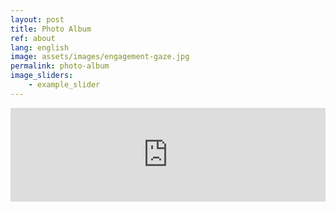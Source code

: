 ```yaml
---
layout: post
title: Photo Album
ref: about
lang: english
image: assets/images/engagement-gaze.jpg
permalink: photo-album
image_sliders:
    - example_slider
---
```


<!-- SnapWidget WIDGET -->
<iframe src="https://snapwidget.com/embed/870901" class="snapwidget-widget" allowtransparency="true" frameborder="0" scrolling="no" style="border:none; overflow:hidden;  width:100%; "></iframe>